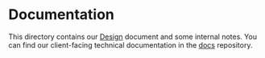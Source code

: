 # Documentation

This directory contains our [Design](design.md) document and some internal notes. You can find our client-facing technical documentation in the [docs](https://github.com/znbasedb/docs) repository. 
